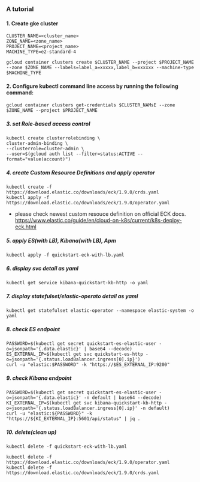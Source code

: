 ### A tutorial 

#### 1. Create gke cluster

```commandline
CLUSTER_NAME=<cluster_name>
ZONE_NAME=<zone_name>
PROJECT_NAME=<project_name>
MACHINE_TYPE=e2-standard-4

gcloud container clusters create $CLUSTER_NAME --project $PROJECT_NAME --zone $ZONE_NAME --labels=label_a=xxxxx,label_b=xxxxxx --machine-type $MACHINE_TYPE
```

#### 2. Configure kubectl command line access by running the following command:

```commandline
gcloud container clusters get-credentials $CLUSTER_NAMsE --zone $ZONE_NAME --project $PROJECT_NAME
```


##### 3. set Role-based access control

```commandline
kubectl create clusterrolebinding \
cluster-admin-binding \
--clusterrole=cluster-admin \
--user=$(gcloud auth list --filter=status:ACTIVE --format="value(account)")
```

##### 4. create Custom Resource Definitions and apply operator
```commandline
kubectl create -f https://download.elastic.co/downloads/eck/1.9.0/crds.yaml
kubectl apply -f https://download.elastic.co/downloads/eck/1.9.0/operator.yaml
```
* please check newest custom resouce definition on official ECK docs. https://www.elastic.co/guide/en/cloud-on-k8s/current/k8s-deploy-eck.html

##### 5. apply ES(with LB), Kibana(with LB), Apm 
```commandline
kubectl apply -f quickstart-eck-with-lb.yaml
```

##### 6. display svc detail as yaml
```commandline
kubectl get service kibana-quickstart-kb-http -o yaml
```

##### 7. display statefulset/elastic-operato detail as yaml
```commandline
kubectl get statefulset elastic-operator --namespace elastic-system -o yaml
```

##### 8. check ES endpoint 

```commandline
PASSWORD=$(kubectl get secret quickstart-es-elastic-user -o=jsonpath='{.data.elastic}' | base64 --decode)
ES_EXTERNAL_IP=$(kubectl get svc quickstart-es-http -o=jsonpath='{.status.loadBalancer.ingress[0].ip}')
curl -u "elastic:$PASSWORD" -k "https://$ES_EXTERNAL_IP:9200"
```

##### 9. check Kibana endpoint 

```commandline
PASSWORD=$(kubectl get secret quickstart-es-elastic-user -o=jsonpath='{.data.elastic}' -n default | base64 --decode)
KI_EXTERNAL_IP=$(kubectl get svc kibana-quickstart-kb-http -o=jsonpath='{.status.loadBalancer.ingress[0].ip}' -n default)
curl -u "elastic:${PASSWORD}" -k "https://${KI_EXTERNAL_IP}:5601/api/status" | jq .
```

##### 10. delete(clean up)
```commandline
kubectl delete -f quickstart-eck-with-lb.yaml
```

```commandline
kubectl delete -f https://download.elastic.co/downloads/eck/1.9.0/operator.yaml
kubectl delete -f https://download.elastic.co/downloads/eck/1.9.0/crds.yaml
```

